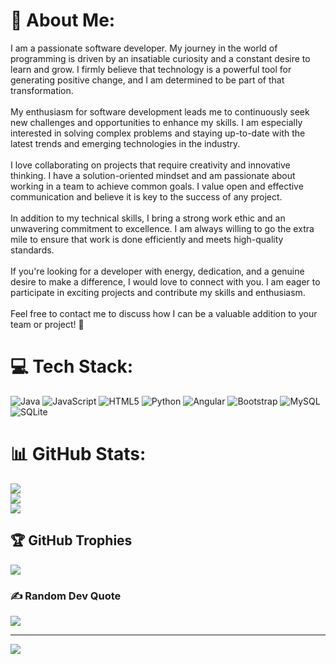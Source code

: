 # 💫 About Me:
I am a passionate software developer. My journey in the world of programming is driven by an insatiable curiosity and a constant desire to learn and grow. I firmly believe that technology is a powerful tool for generating positive change, and I am determined to be part of that transformation.<br><br>My enthusiasm for software development leads me to continuously seek new challenges and opportunities to enhance my skills. I am especially interested in solving complex problems and staying up-to-date with the latest trends and emerging technologies in the industry.<br><br>I love collaborating on projects that require creativity and innovative thinking. I have a solution-oriented mindset and am passionate about working in a team to achieve common goals. I value open and effective communication and believe it is key to the success of any project.<br><br>In addition to my technical skills, I bring a strong work ethic and an unwavering commitment to excellence. I am always willing to go the extra mile to ensure that work is done efficiently and meets high-quality standards.<br><br>If you're looking for a developer with energy, dedication, and a genuine desire to make a difference, I would love to connect with you. I am eager to participate in exciting projects and contribute my skills and enthusiasm.<br><br>Feel free to contact me to discuss how I can be a valuable addition to your team or project! 🚀


# 💻 Tech Stack:
![Java](https://img.shields.io/badge/java-%23ED8B00.svg?style=for-the-badge&logo=openjdk&logoColor=white) ![JavaScript](https://img.shields.io/badge/javascript-%23323330.svg?style=for-the-badge&logo=javascript&logoColor=%23F7DF1E) ![HTML5](https://img.shields.io/badge/html5-%23E34F26.svg?style=for-the-badge&logo=html5&logoColor=white) ![Python](https://img.shields.io/badge/python-3670A0?style=for-the-badge&logo=python&logoColor=ffdd54) ![Angular](https://img.shields.io/badge/angular-%23DD0031.svg?style=for-the-badge&logo=angular&logoColor=white) ![Bootstrap](https://img.shields.io/badge/bootstrap-%238511FA.svg?style=for-the-badge&logo=bootstrap&logoColor=white) ![MySQL](https://img.shields.io/badge/mysql-4479A1.svg?style=for-the-badge&logo=mysql&logoColor=white) ![SQLite](https://img.shields.io/badge/sqlite-%2307405e.svg?style=for-the-badge&logo=sqlite&logoColor=white)
# 📊 GitHub Stats:
![](https://github-readme-stats.vercel.app/api?username=chavarriit&theme=tokyonight&hide_border=false&include_all_commits=false&count_private=false)<br/>
![](https://github-readme-streak-stats.herokuapp.com/?user=chavarriit&theme=tokyonight&hide_border=false)<br/>
![](https://github-readme-stats.vercel.app/api/top-langs/?username=chavarriit&theme=tokyonight&hide_border=false&include_all_commits=false&count_private=false&layout=compact)

## 🏆 GitHub Trophies
![](https://github-profile-trophy.vercel.app/?username=chavarriit&theme=nord&no-frame=false&no-bg=true&margin-w=4)

### ✍️ Random Dev Quote
![](https://quotes-github-readme.vercel.app/api?type=horizontal&theme=radical)

---
[![](https://visitcount.itsvg.in/api?id=chavarriit&icon=0&color=0)](https://visitcount.itsvg.in)

<!-- Proudly created with GPRM ( https://gprm.itsvg.in ) -->
